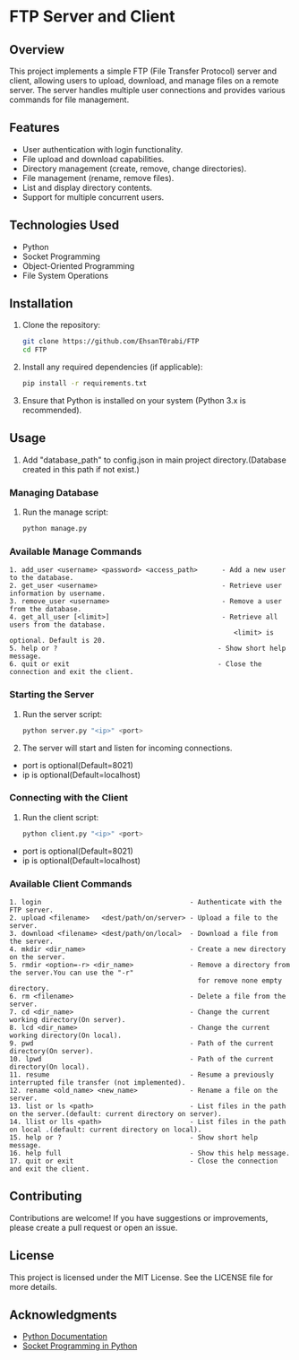 # FTP Server and Client

## Overview

This project implements a simple FTP (File Transfer Protocol) server and client, allowing users to upload, download, and
manage files on a remote server. The server handles multiple user connections and provides various commands for file
management.

## Features

- User authentication with login functionality.
- File upload and download capabilities.
- Directory management (create, remove, change directories).
- File management (rename, remove files).
- List and display directory contents.
- Support for multiple concurrent users.

## Technologies Used

- Python
- Socket Programming
- Object-Oriented Programming
- File System Operations

## Installation

1. Clone the repository:
   ```bash
   git clone https://github.com/EhsanT0rabi/FTP
   cd FTP
   ```

2. Install any required dependencies (if applicable):
   ```bash
   pip install -r requirements.txt
   ```

3. Ensure that Python is installed on your system (Python 3.x is recommended).

## Usage

1.  Add "database_path" to config.json in main project directory.(Database created in this path if not exist.)

### Managing Database
1. Run the manage script:
   ```bash
   python manage.py
   ```
### Available Manage Commands
    1. add_user <username> <password> <access_path>      - Add a new user to the database.
    2. get_user <username>                               - Retrieve user information by username.
    3. remove_user <username>                            - Remove a user from the database.
    4. get_all_user [<limit>]                            - Retrieve all users from the database. 
                                                            <limit> is optional. Default is 20.
    5. help or ?                                        - Show short help message.
    6. quit or exit                                     - Close the connection and exit the client.

### Starting the Server


1. Run the server script:
   ```bash
   python server.py "<ip>" <port>
   ```
3. The server will start and listen for incoming connections.

- port is optional(Default=8021)
- ip is optional(Default=localhost)

### Connecting with the Client


1. Run the client script:
   ```bash
   python client.py "<ip>" <port>
   ```

- port is optional(Default=8021)
- ip is optional(Default=localhost)

### Available Client Commands

    1. login                                     - Authenticate with the FTP server.
    2. upload <filename>   <dest/path/on/server> - Upload a file to the server.
    3. download <filename> <dest/path/on/local>  - Download a file from the server.
    4. mkdir <dir_name>                          - Create a new directory on the server.
    5. rmdir <option=-r> <dir_name>              - Remove a directory from the server.You can use the "-r"
                                                   for remove none empty directory.
    6. rm <filename>                             - Delete a file from the server.
    7. cd <dir_name>                             - Change the current working directory(On server).
    8. lcd <dir_name>                            - Change the current working directory(On local).
    9. pwd                                       - Path of the current directory(On server).
    10. lpwd                                     - Path of the current directory(On local).
    11. resume                                   - Resume a previously interrupted file transfer (not implemented).
    12. rename <old_name> <new_name>             - Rename a file on the server.
    13. list or ls <path>                        - List files in the path on the server.(default: current directory on server).
    14. llist or lls <path>                      - List files in the path on local .(default: current directory on local).
    15. help or ?                                - Show short help message.
    16. help full                                - Show this help message.
    17. quit or exit                             - Close the connection and exit the client.

## Contributing

Contributions are welcome! If you have suggestions or improvements, please create a pull request or open an issue.

## License

This project is licensed under the MIT License. See the LICENSE file for more details.

## Acknowledgments

- [Python Documentation](https://docs.python.org/3/)
- [Socket Programming in Python](https://realpython.com/python-sockets/)
